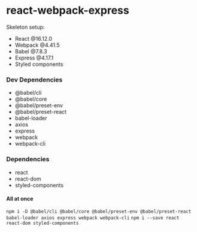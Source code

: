 # react-webpack-express
Skeleton setup:
- React @16.12.0
- Webpack @4.41.5
- Babel @7.8.3
- Express @4.17.1
- Styled components

### Dev Dependencies
- @babel/cli
- @babel/core
- @babel/preset-env
- @babel/preset-react
- babel-loader
- axios
- express
- webpack
- webpack-cli

### Dependencies
- react
- react-dom
- styled-components

#### All at once
`npm i -D @babel/cli @babel/core @babel/preset-env @babel/preset-react babel-loader axios express webpack webpack-cli`
`npm i --save react react-dom styled-components`
